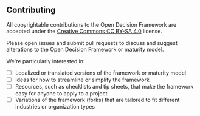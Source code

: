 ## Contributing

All copyrightable contributions to the Open Decision Framework are accepted under the [Creative Commons CC BY-SA 4.0](http://creativecommons.org/licenses/by-sa/4.0/) license. 

Please open issues and submit pull requests to discuss and suggest alterations to the Open Decision Framework or maturity model.

We're particularly interested in:
- [ ] Localized or translated versions of the framework or maturity model
- [ ] Ideas for how to streamline or simplify the framework
- [ ] Resources, such as checklists and tip sheets, that make the framework easy for anyone to apply to a project
- [ ] Variations of the framework (forks) that are tailored to fit different industries or organization types
